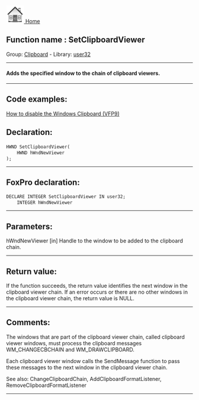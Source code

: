 [<img src="../../images/home.png"> Home ](https://github.com/VFPX/Win32API)  

## Function name : SetClipboardViewer
Group: [Clipboard](../../functions_group.md#Clipboard)  -  Library: [user32](../../libraries.md#user32)  
***  


#### Adds the specified window to the chain of clipboard viewers. 
***  


## Code examples:
[How to disable the Windows Clipboard (VFP9)](../../samples/sample_488.md)  

## Declaration:
```foxpro  
HWND SetClipboardViewer(
	HWND hWndNewViewer
);  
```  
***  


## FoxPro declaration:
```foxpro  
DECLARE INTEGER SetClipboardViewer IN user32;
	INTEGER hWndNewViewer  
```  
***  


## Parameters:
hWndNewViewer
[in] Handle to the window to be added to the clipboard chain.   
***  


## Return value:
If the function succeeds, the return value identifies the next window in the clipboard viewer chain. If an error occurs or there are no other windows in the clipboard viewer chain, the return value is NULL.  
***  


## Comments:
The windows that are part of the clipboard viewer chain, called clipboard viewer windows, must process the clipboard messages WM_CHANGECBCHAIN and WM_DRAWCLIPBOARD.   
  
Each clipboard viewer window calls the SendMessage function to pass these messages to the next window in the clipboard viewer chain.  
  
See also: ChangeClipboardChain, AddClipboardFormatListener, RemoveClipboardFormatListener   
  
***  

